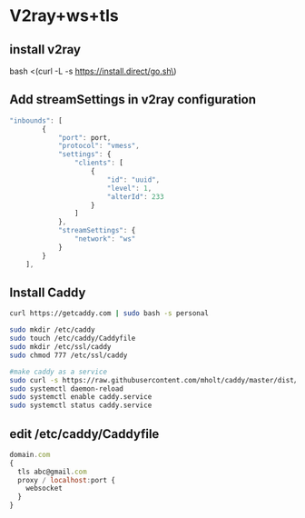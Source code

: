 # V2ray+ws+tls

## install v2ray

bash &lt;\(curl -L -s https://install.direct/go.sh\)

## Add streamSettings in v2ray configuration

```javascript
"inbounds": [
		{
			"port": port,
			"protocol": "vmess",
			"settings": {
				"clients": [
					{
						"id": "uuid",
						"level": 1,
						"alterId": 233
					}
				]
			},
			"streamSettings": {
				"network": "ws"
			}
		}
	],
```

## Install Caddy

```bash
curl https://getcaddy.com | sudo bash -s personal

sudo mkdir /etc/caddy
sudo touch /etc/caddy/Caddyfile
sudo mkdir /etc/ssl/caddy
sudo chmod 777 /etc/ssl/caddy

#make caddy as a service
sudo curl -s https://raw.githubusercontent.com/mholt/caddy/master/dist/init/linux-systemd/caddy.service -o /etc/systemd/system/caddy.service
sudo systemctl daemon-reload
sudo systemctl enable caddy.service
sudo systemctl status caddy.service
```

## edit /etc/caddy/Caddyfile

```javascript
domain.com
{
  tls abc@gmail.com
  proxy / localhost:port {
    websocket
  }
}

```

